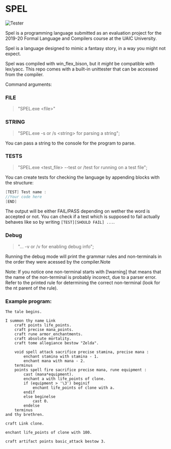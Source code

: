 # SPEL
![Tester](https://github.com/firststef/SPEL/workflows/UnitTester/badge.svg)

Spel is a programming language submitted as an evaluation project for the 2019-20 Formal Language and Compilers course at the UAIC University.

Spel is a language designed to mimic a fantasy story, in a way you might not expect.

Spel was compiled with win_flex_bison, but it *might* be compatible with lex/yacc. This repo comes with a built-in unittester that can be accessed from the compiler.

Command arguments:
### FILE
> "SPEL.exe \<file\>"

### STRING

> "SPEL.exe -s or /s \<string\> for parsing a string";

You can pass a string to the console for the program to parse.

### TESTS
> "SPEL.exe \<test_file\> --test or /test for running on a test file";

You can create tests for checking the language by appending blocks with the structure:

```c++
[TEST] Test name :
//Your code here
[END]
```

The output will be either FAIL/PASS depending on wether the word is accepted or not. 
You can check if a test which is supposed to fail actually behaves like so by writing `[TEST][SHOULD FAIL] ...`.

### Debug

> "... -v or /v for enabling debug info";

Running the debug mode will print the grammar rules and non-terminals in the order they were acessed by the compiler.Note

Note: If you notice one non-terminal starts with [!warning] that means that the name of the non-terminal is probably incorect, due to a parser error. Refer to the printed rule for determining the correct non-terminal (look for the nt parent of the rule).

### Example program:
```
The tale begins.

I summon thy name Link 
	craft points life_points.
	craft precise mana_points.
	craft rune armor_enchantments.
	craft absolute mortality.
	craft tome allegiance bestow "Zelda".
	
	void spell attack sacrifice precise stamina, precise mana :
		enchant stamina with stamina - 1.
		enchant mana with mana - 2.
	terminus
	points spell fire sacrifice precise mana, rune equipment :
		cast (mana*equipment).
		enchant a with life_points of clone.
		if (equipment > '\3') beginif
			enchant life_points of clone with a.
		endif
		else beginelse
			cast 0.
		endelse
	terminus
and thy brethren.

craft Link clone.

enchant life_points of clone with 100.

craft artifact points basic_attack bestow 3.
```
